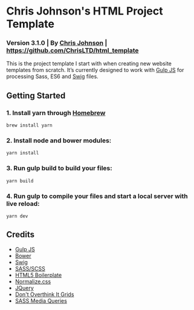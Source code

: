 # Chris Johnson's HTML Project Template
### Version 3.1.0 | By [Chris Johnson](http://chrisltd.com) | https://github.com/ChrisLTD/html_template

This is the project template I start with when creating new website templates from scratch. It’s currently designed to work with [Gulp JS](http://gulpjs.com) for processing Sass, ES6 and [Swig](http://paularmstrong.github.io/swig/) files.

## Getting Started

### 1. Install yarn through [Homebrew](https://brew.sh/)

```
brew install yarn
```

### 2. Install node and bower modules:

```
yarn install
```

### 3. Run gulp build to build your files:
```
yarn build
```

### 4. Run gulp to compile your files and start a local server with live reload:

```
yarn dev
```

## Credits
* [Gulp JS](http://gulpjs.com)
* [Bower](http://bower.io)
* [Swig](http://paularmstrong.github.io/swig/)
* [SASS/SCSS](http://sass-lang.com)
* [HTML5 Boilerplate](https://github.com/h5bp/html5-boilerplate)
* [Normalize.css](https://github.com/necolas/normalize.css/)
* [JQuery](http://jquery.com)
* [Don't Overthink It Grids](http://css-tricks.com/dont-overthink-it-grids/)
* [SASS Media Queries](https://github.com/jcroft/jeffcroft-css-framework-v2/blob/master/framework/css/contrib/_media_queries.sass)
